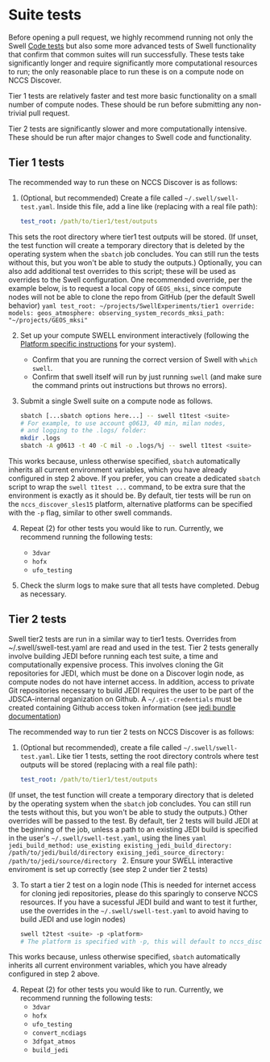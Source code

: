 # Suite tests

Before opening a pull request, we highly recommend running not only the Swell [Code tests](code_tests/code_tests.md) but also some more advanced tests of Swell functionality that confirm that common suites will run successfully.
These tests take significantly longer and require significantly more computational resources to run; the only reasonable place to run these is on a compute node on NCCS Discover.

Tier 1 tests are relatively faster and test more basic functionality on a small number of compute nodes.
These should be run before submitting any non-trivial pull request.

Tier 2 tests are significantly slower and more computationally intensive.
These should be run after major changes to Swell code and functionality.

## Tier 1 tests

The recommended way to run these on NCCS Discover is as follows:

1. (Optional, but recommended) Create a file called `~/.swell/swell-test.yaml`.
Inside this file, add a line like (replacing with a real file path):
    ```yaml
    test_root: /path/to/tier1/test/outputs
    ```
This sets the root directory where tier1 test outputs will be stored.
(If unset, the test function will create a temporary directory that is deleted by the operating system when the `sbatch` job concludes.
You can still run the tests without this, but you won't be able to study the outputs.)
Optionally, you can also add additional test overrides to this script; these will be used as overrides to the Swell configuration.
One recommended override, per the example below, is to request a local copy of `GEOS_mksi`, since compute nodes will not be able to clone the repo from GitHub (per the default Swell behavior)
    ```yaml
    test_root: ~/projects/SwellExperiments/tier1
    override:
      models:
        geos_atmosphere:
          observing_system_records_mksi_path: "~/projects/GEOS_mksi"
    ```

2. Set up your compute SWELL environment interactively (following the [Platform specific instructions](platforms/platforms.md) for your system).
    - Confirm that you are running the correct version of Swell with `which swell`.
    - Confirm that swell itself will run by just running `swell` (and make sure the command prints out instructions but throws no errors).

3. Submit a single Swell suite on a compute node as follows.
    ```sh
    sbatch [...sbatch options here...] -- swell t1test <suite>
    # For example, to use account g0613, 40 min, milan nodes,
    # and logging to the .logs/ folder:
    mkdir .logs
    sbatch -A g0613 -t 40 -C mil -o .logs/%j -- swell t1test <suite>
    ```
This works because, unless otherwise specified, `sbatch` automatically inherits all current environment variables, which you have already configured in step 2 above.
If you prefer, you can create a dedicated `sbatch` script to wrap the `swell t1test ...` command, to be extra sure that the environment is exactly as it should be.
By default, tier tests will be run on the `nccs_discover_sles15` platform, alternative platforms can be specified with the `-p` flag, similar to other swell commands.

4. Repeat (2) for other tests you would like to run. Currently, we recommend running the following tests:
    - `3dvar`
    - `hofx`
    - `ufo_testing`

5. Check the slurm logs to make sure that all tests have completed.
Debug as necessary.

## Tier 2 tests

Swell tier2 tests are run in a similar way to tier1 tests. Overrides from ~/.swell/swell-test.yaml are read and used in the test. Tier 2 tests generally involve building JEDI before running each test suite, a time and computationally expensive process. This involves cloning the Git repositories for JEDI, which must be done on a Discover login node, as compute nodes do not have internet access. In addition, access to private  Git repositories necessary to build JEDI requires the user to be part of the JDSCA-internal organization on Github. A `~/.git-credentials` must be created containing Github access token information (see [jedi bundle documentation](https://github.com/GEOS-ESM/jedi_bundle/blob/develop/docs/git_credentials.md))

The recommended way to run tier 2 tests on NCCS Discover is as follows:

1. (Optional but recommended), create a file called `~/.swell/swell-test.yaml`.
Like tier 1 tests, setting the root directory controls where test outputs will be stored (replacing with a real file path):

    ```yaml
    test_root: /path/to/tier1/test/outputs
    ```
(If unset, the test function will create a temporary directory that is deleted by the operating system when the `sbatch` job concludes. 
You can still run the tests without this, but you won't be able to study the outputs.) Other overrides will be passed to the test.
By default, tier 2 tests will build JEDI at the beginning of the job, unless a path to an existing JEDI build is specified in the user's `~/.swell/swell-test.yaml`, using the lines
    ```yaml
    jedi_build_method: use_existing
    existing_jedi_build_directory: /path/to/jedi/build/directory
    exising_jedi_source_directory: /path/to/jedi/source/directory
    ```
2. Ensure your SWELL interactive enviroment is set up correctly (see step 2 under tier 2 tests)

3. To start a tier 2 test on a login node (This is needed for internet access for cloning jedi repositories, please do this sparingly to conserve NCCS resources. If you have a sucessful JEDI build and want to test it further, use the overrides in the `~/.swell/swell-test.yaml` to avoid having to build JEDI and use login nodes)
    ```sh
    swell t2test <suite> -p <platform>
    # The platform is specified with -p, this will default to nccs_discover_sles15.
    ```
This works because, unless otherwise specified, `sbatch` automatically inherits all current environment variables, which you have already configured in step 2 above.

4. Repeat (2) for other tests you would like to run. Currently, we recommend running the following tests:
    - `3dvar`
    - `hofx`
    - `ufo_testing`
    - `convert_ncdiags`
    - `3dfgat_atmos`
    - `build_jedi`
